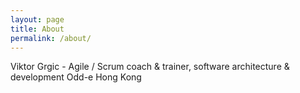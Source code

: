 ```yaml
---
layout: page
title: About
permalink: /about/
---
```


Viktor Grgic - Agile / Scrum coach & trainer, software architecture & development
Odd-e Hong Kong
